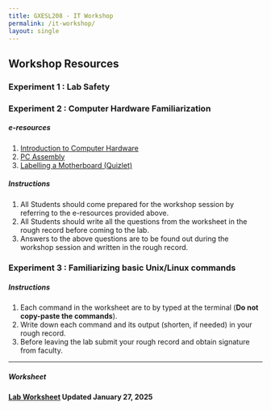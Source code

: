 ```yaml
---
title: GXESL208 - IT Workshop
permalink: /it-workshop/
layout: single
---
```

## Workshop Resources
### Experiment 1 : Lab Safety

### Experiment 2 : Computer Hardware Familiarization

##### e-resources
1. [Introduction to Computer Hardware](https://elktech.org/ITE/ITE/ITE/ITE7Ch1.pdf) 
2. [PC Assembly](https://elktech.org/ITE/ITE/ITE/ITE7Ch2.pdf)
3. [Labelling a Motherboard (Quizlet)](https://quizlet.com/za/404738634/labelling-a-motherboard-diagram/)

##### Instructions
1. All Students should come prepared for the workshop session by referring to the e-resources provided above.
2. All Students should write all the questions from the worksheet in the rough record before coming to the lab.
3. Answers to the above questions are to be found out during the workshop session and written in the rough record.
 
### Experiment 3 : Familiarizing basic Unix/Linux commands

##### Instructions
1. Each command in the worksheet are to by typed at the terminal (**Do not copy-paste the commands**).
2. Write down each command and its output (shorten, if needed) in your rough record.
3. Before leaving the lab submit your rough record and obtain signature from faculty.

-------------------------------------------------------------
##### Worksheet
#### <a href="https://jim79.github.io/assets/GXESL208_IT_Workshop_Worksheet.pdf">Lab Worksheet</a> **Updated January 27, 2025**